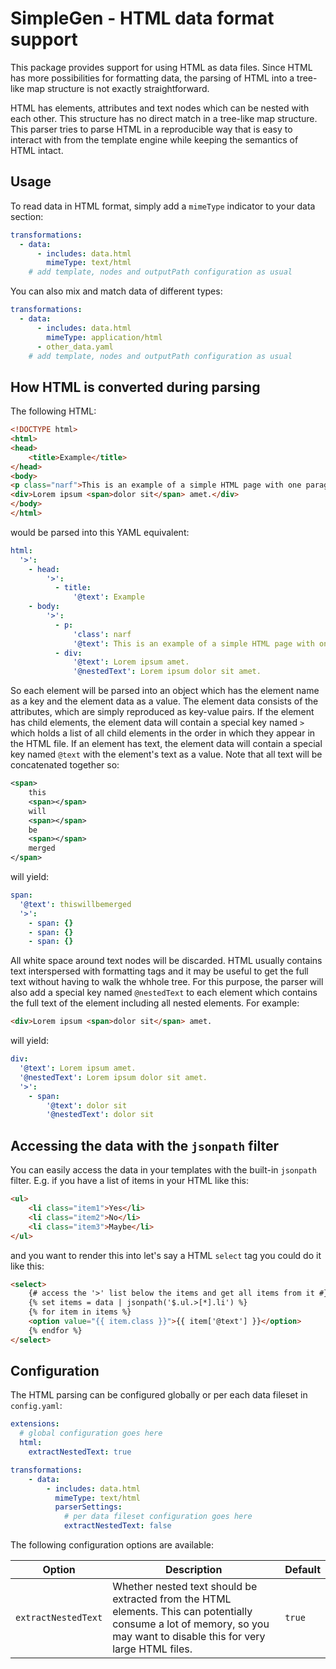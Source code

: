 # SimpleGen - HTML data format support

This package provides support for using HTML as data files. Since HTML has more possibilities for formatting data, the parsing of HTML into a tree-like map structure is not exactly straightforward. 

HTML has elements, attributes and text nodes which can be nested with each other. This structure has no direct match in a tree-like map structure. This parser tries to parse HTML in a reproducible way that is easy to interact with from the template engine while keeping the semantics of HTML intact.

## Usage
To read data in HTML format, simply add a `mimeType` indicator to your data section:

```yaml
transformations:
  - data:
      - includes: data.html
        mimeType: text/html
    # add template, nodes and outputPath configuration as usual
```

You can also mix and match data of different types:

```yaml
transformations:
  - data:
      - includes: data.html
        mimeType: application/html
      - other_data.yaml
    # add template, nodes and outputPath configuration as usual
```

## How HTML is converted during parsing
The following HTML:

```html
<!DOCTYPE html>
<html>
<head>
    <title>Example</title>
</head>
<body>
<p class="narf">This is an example of a simple HTML page with one paragraph.</p>
<div>Lorem ipsum <span>dolor sit</span> amet.</div>
</body>
</html>
```
would be parsed into this YAML equivalent:

```yaml
html:
  '>':
    - head:
        '>':
          - title: 
              '@text': Example
    - body:
        '>':
          - p:
              'class': narf
              '@text': This is an example of a simple HTML page with one paragraph.
          - div:
              '@text': Lorem ipsum amet.
              '@nestedText': Lorem ipsum dolor sit amet.

```
So each element will be parsed into an object which has the element name as a key and the element data as a value. The element data consists of the attributes, which are simply reproduced as key-value pairs. If the element has child elements, the element data will contain a special key named `>` which holds a list of all child elements in the order in which they appear in the HTML file. If an element has text, the element data will contain a special key named `@text` with the element's text as a value. Note that all text will be concatenated together so:

```xml
<span>
    this
    <span></span>
    will
    <span></span>
    be
    <span></span>
    merged
</span>
```

will yield:

```yaml
span:
  '@text': thiswillbemerged
  '>':
    - span: {}
    - span: {}
    - span: {}
```

All white space around text nodes will be discarded. HTML usually contains text interspersed with formatting tags and it may be useful to get the full text without having to walk the whhole tree. For this purpose, the parser will also add a special key named `@nestedText` to each element which contains the full text of the element including all nested elements. For example:

```html
<div>Lorem ipsum <span>dolor sit</span> amet.
```

will yield:

```yaml
div:
  '@text': Lorem ipsum amet.
  '@nestedText': Lorem ipsum dolor sit amet.
  '>':
    - span:
        '@text': dolor sit
        '@nestedText': dolor sit
```
    
## Accessing the data with the `jsonpath` filter

You can easily access the data in your templates with the built-in `jsonpath` filter. E.g. if you have a list of items in your HTML like this:

```html
<ul>
    <li class="item1">Yes</li>
    <li class="item2">No</li>
    <li class="item3">Maybe</li>
</ul>
```
and you want to render this into let's say a HTML `select` tag you could do it like this:

```html
<select>
    {# access the '>' list below the items and get all items from it #}
    {% set items = data | jsonpath('$.ul.>[*].li') %}
    {% for item in items %}
    <option value="{{ item.class }}">{{ item['@text'] }}</option>
    {% endfor %}
</select>
```

## Configuration

The HTML parsing can be configured globally or per each data fileset in `config.yaml`:

```yaml
extensions:
  # global configuration goes here
  html:
    extractNestedText: true

transformations:
    - data:
        - includes: data.html
          mimeType: text/html
          parserSettings:
            # per data fileset configuration goes here
            extractNestedText: false
```

The following configuration options are available:

| Option              | Description                                                                                                                                                              | Default |
|---------------------|--------------------------------------------------------------------------------------------------------------------------------------------------------------------------|---------|
| `extractNestedText` | Whether nested text should be extracted from the HTML elements. This can potentially consume a lot of memory, so you may want to disable this for very large HTML files. | `true`  |
